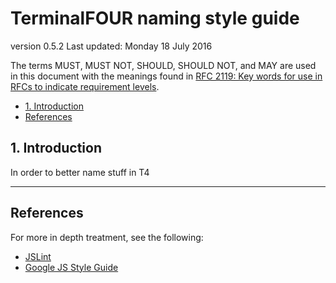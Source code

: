 # TerminalFOUR naming style guide

version 0.5.2
Last updated: Monday 18 July 2016

The terms MUST, MUST NOT, SHOULD, SHOULD NOT, and MAY are used in this document with the meanings found in [RFC 2119: Key words for use in RFCs to indicate requirement levels](https://www.ietf.org/rfc/rfc2119.txt).

<!-- MarkdownTOC depth=4 -->

- [1. Introduction](#1-introduction)
- [References](#references)

<!-- /MarkdownTOC -->


## 1. Introduction

In order to better name stuff in T4


---




## References

For more in depth treatment, see the following:

* [JSLint](http://www.jslint.com/help.html)
* [Google JS Style Guide](https://google-styleguide.googlecode.com/svn/trunk/javascriptguide.xml)

